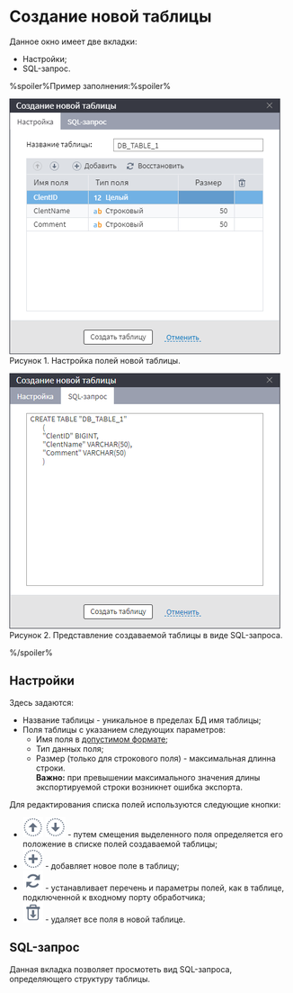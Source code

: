 # Создание новой таблицы

Данное окно имеет две вкладки:
* Настройки;
* SQL-запрос.

%spoiler%Пример заполнения:%spoiler%

![](../../../media/app/integration/export/db/new-tab-1.png)
<br> Рисунок 1. Настройка полей новой таблицы.

![](../../../media/app/integration/export/db/new-tab-2.png)
<br> Рисунок 2. Представление создаваемой таблицы в виде SQL-запроса.

%/spoiler%

## Настройки

Здесь задаются:
* Название таблицы - уникальное в пределах БД имя таблицы;
* Поля таблицы с указанием следующих параметров:
  * Имя поля в [допустимом формате](../../../data/datasetfieldoptions.md);
  * Тип данных поля;
  * Размер (только для строкового поля) - максимальная длинна строки.  
  **Важно:** при превышении максимального значения длины экспортируемой строки возникнет ошибка экспорта.

Для редактирования списка полей используются следующие кнопки:
* ![](../../../media/app/icons/toolbar-18/top.svg) ![](../../../media/app/icons/toolbar-18/down.svg) - путем смещения выделенного поля определяется его положение в списке полей создаваемой таблицы;
* ![](../../../media/app/icons/toolbar-18/toolbar-18-27.svg) - добавляет новое поле в таблицу;
* ![](../../../media/app/icons/toolbar-18/toolbar-18-121.svg) - устанавливает перечень и параметры полей, как в таблице, подключенной к входному порту обработчика;
* ![](../../../media/app/icons/toolbar-18/toolbar-18-127.svg) - удаляет все поля в новой таблице.

## SQL-запрос

Данная вкладка позволяет просмотеть вид SQL-запроса, определяющего структуру таблицы. <br>
